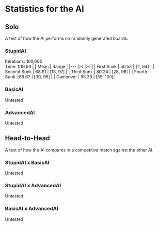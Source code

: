 # Statistics for the AI
## Solo
A test of how the AI performs on randomly generated boards.
### StupidAI
Iterations: 100,000  
Time:       1:19.93
|             | Mean  | Range    |
|---          |:-:    |:-:       |
| First Sunk  | 50.53 | [2, 94]  |
| Second Sunk | 68.91 | [13, 97] |
| Third Sunk  | 80.24 | [28, 98] |
| Fourth Sunk | 88.67 | [39, 99] |
| Gameover    | 95.39 | [55, 100]|
### BasicAI
Untested
### AdvancedAI
Untested

## Head-to-Head
A test of how the AI compares in a competitive match against the other AI.
### StupidAI x BasicAI
Untested
### StupidAI x AdvancedAI
Untested
### BasicAI x AdvancedAI
Untested